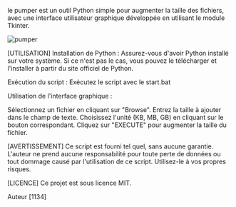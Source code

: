 le pumper est un outil Python simple pour augmenter la taille des fichiers, avec une interface utilisateur graphique développée en utilisant le module Tkinter.

![pumper](https://github.com/Millecenttrantequatre2/pumper/assets/168791407/bd90cc7b-1c64-44d2-97cd-fba68931ad1f)

[UTILISATION]
Installation de Python : Assurez-vous d'avoir Python installé sur votre système. Si ce n'est pas le cas, vous pouvez le télécharger et l'installer à partir du site officiel de Python.

Exécution du script : Exécutez le script avec le start.bat

Utilisation de l'interface graphique :

Sélectionnez un fichier en cliquant sur "Browse".
Entrez la taille à ajouter dans le champ de texte.
Choisissez l'unité (KB, MB, GB) en cliquant sur le bouton correspondant.
Cliquez sur "EXECUTE" pour augmenter la taille du fichier.

[AVERTISSEMENT]
Ce script est fourni tel quel, sans aucune garantie. L'auteur ne prend aucune responsabilité pour toute perte de données ou tout dommage causé par l'utilisation de ce script. Utilisez-le à vos propres risques.

[LICENCE]
Ce projet est sous licence MIT.

Auteur
[1134]
